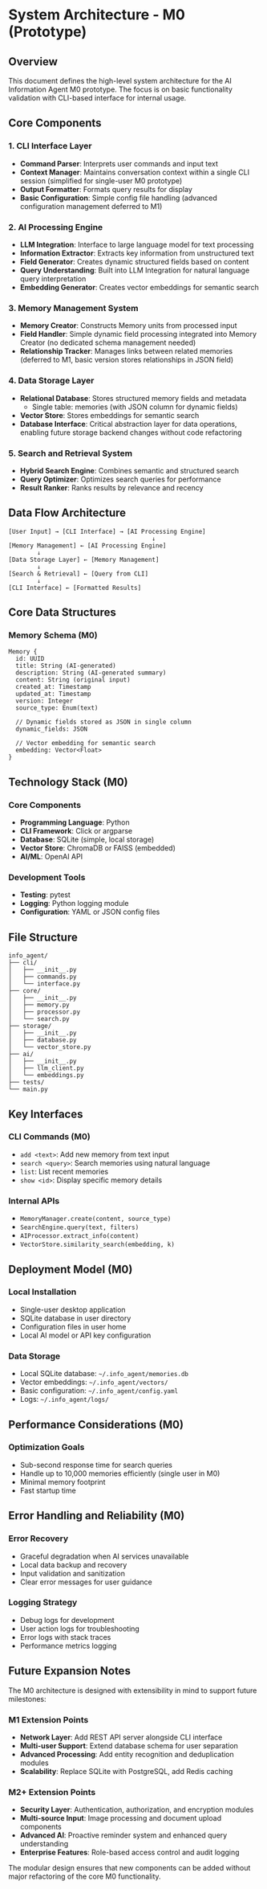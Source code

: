# System Architecture - M0 (Prototype)

## Overview

This document defines the high-level system architecture for the AI Information Agent M0 prototype. The focus is on basic functionality validation with CLI-based interface for internal usage.

## Core Components

### 1. CLI Interface Layer
- **Command Parser**: Interprets user commands and input text
- **Context Manager**: Maintains conversation context within a single CLI session (simplified for single-user M0 prototype)
- **Output Formatter**: Formats query results for display
- **Basic Configuration**: Simple config file handling (advanced configuration management deferred to M1)

### 2. AI Processing Engine
- **LLM Integration**: Interface to large language model for text processing
- **Information Extractor**: Extracts key information from unstructured text
- **Field Generator**: Creates dynamic structured fields based on content
- **Query Understanding**: Built into LLM Integration for natural language query interpretation
- **Embedding Generator**: Creates vector embeddings for semantic search 

### 3. Memory Management System
- **Memory Creator**: Constructs Memory units from processed input
- **Field Handler**: Simple dynamic field processing integrated into Memory Creator (no dedicated schema management needed)
- **Relationship Tracker**: Manages links between related memories (deferred to M1, basic version stores relationships in JSON field)

### 4. Data Storage Layer
- **Relational Database**: Stores structured memory fields and metadata
  - Single table: memories (with JSON column for dynamic fields)
- **Vector Store**: Stores embeddings for semantic search
- **Database Interface**: Critical abstraction layer for data operations, enabling future storage backend changes without code refactoring

### 5. Search and Retrieval System
- **Hybrid Search Engine**: Combines semantic and structured search
- **Query Optimizer**: Optimizes search queries for performance
- **Result Ranker**: Ranks results by relevance and recency

## Data Flow Architecture

```
[User Input] → [CLI Interface] → [AI Processing Engine]
                                        ↓
[Memory Management] ← [AI Processing Engine]
        ↓
[Data Storage Layer] ← [Memory Management]
        ↓
[Search & Retrieval] ← [Query from CLI]
        ↓
[CLI Interface] ← [Formatted Results]
```

## Core Data Structures

### Memory Schema (M0)
```
Memory {
  id: UUID
  title: String (AI-generated)
  description: String (AI-generated summary)
  content: String (original input)
  created_at: Timestamp
  updated_at: Timestamp
  version: Integer
  source_type: Enum(text)
  
  // Dynamic fields stored as JSON in single column
  dynamic_fields: JSON
  
  // Vector embedding for semantic search
  embedding: Vector<Float>
}
```

## Technology Stack (M0)

### Core Components
- **Programming Language**: Python 
- **CLI Framework**: Click or argparse
- **Database**: SQLite (simple, local storage)
- **Vector Store**: ChromaDB or FAISS (embedded)
- **AI/ML**: OpenAI API 

### Development Tools
- **Testing**: pytest
- **Logging**: Python logging module
- **Configuration**: YAML or JSON config files

## File Structure
```
info_agent/
├── cli/
│   ├── __init__.py
│   ├── commands.py
│   └── interface.py
├── core/
│   ├── __init__.py
│   ├── memory.py
│   ├── processor.py
│   └── search.py
├── storage/
│   ├── __init__.py
│   ├── database.py
│   └── vector_store.py
├── ai/
│   ├── __init__.py
│   ├── llm_client.py
│   └── embeddings.py
├── tests/
└── main.py
```

## Key Interfaces

### CLI Commands (M0)
- `add <text>`: Add new memory from text input
- `search <query>`: Search memories using natural language
- `list`: List recent memories
- `show <id>`: Display specific memory details

### Internal APIs
- `MemoryManager.create(content, source_type)`
- `SearchEngine.query(text, filters)`
- `AIProcessor.extract_info(content)`
- `VectorStore.similarity_search(embedding, k)`

## Deployment Model (M0)

### Local Installation
- Single-user desktop application
- SQLite database in user directory
- Configuration files in user home
- Local AI model or API key configuration

### Data Storage
- Local SQLite database: `~/.info_agent/memories.db`
- Vector embeddings: `~/.info_agent/vectors/`
- Basic configuration: `~/.info_agent/config.yaml`
- Logs: `~/.info_agent/logs/`

## Performance Considerations (M0)

### Optimization Goals
- Sub-second response time for search queries
- Handle up to 10,000 memories efficiently (single user in M0)
- Minimal memory footprint
- Fast startup time

## Error Handling and Reliability (M0)

### Error Recovery
- Graceful degradation when AI services unavailable
- Local data backup and recovery
- Input validation and sanitization
- Clear error messages for user guidance

### Logging Strategy
- Debug logs for development
- User action logs for troubleshooting
- Error logs with stack traces
- Performance metrics logging

## Future Expansion Notes

The M0 architecture is designed with extensibility in mind to support future milestones:

### M1 Extension Points
- **Network Layer**: Add REST API server alongside CLI interface
- **Multi-user Support**: Extend database schema for user separation
- **Advanced Processing**: Add entity recognition and deduplication modules
- **Scalability**: Replace SQLite with PostgreSQL, add Redis caching

### M2+ Extension Points
- **Security Layer**: Authentication, authorization, and encryption modules
- **Multi-source Input**: Image processing and document upload components
- **Advanced AI**: Proactive reminder system and enhanced query understanding
- **Enterprise Features**: Role-based access control and audit logging

The modular design ensures that new components can be added without major refactoring of the core M0 functionality.
